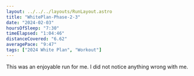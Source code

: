 ```yaml
---
layout: ../../../layouts/RunLayout.astro
title: "WhitePlan-Phase-2-3"
date: "2024-02-03"
hoursOfSleep: "7:30"
timeElapsed: "1:04:46"
distanceCovered: "6.62"
averagePace: "9:47"
tags: ["2024 White Plan", "Workout"]
---
```


This was an enjoyable run for me. I did not notice anything wrong with me.
